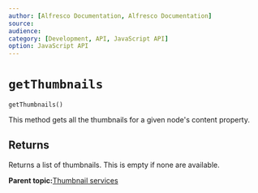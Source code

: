 ```yaml
---
author: [Alfresco Documentation, Alfresco Documentation]
source: 
audience: 
category: [Development, API, JavaScript API]
option: JavaScript API
---
```


# `getThumbnails`

`getThumbnails()`

This method gets all the thumbnails for a given node's content property.



## Returns

Returns a list of thumbnails. This is empty if none are available.

**Parent topic:**[Thumbnail services](../references/API-JS-ThumbnailService.md)

